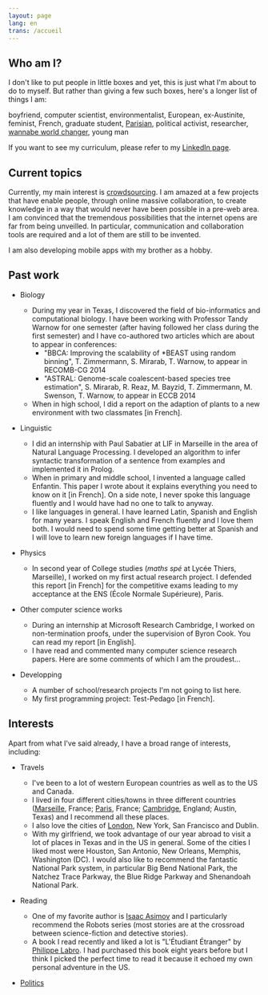 ```yaml
---
layout: page
lang: en
trans: /accueil
---
```


Who am I?
---------

I don't like to put people in little boxes and yet,
this is just what I'm about to do to myself.
But rather than giving a few such boxes,
here's a longer list of things I am:

boyfriend, computer scientist, environmentalist, European,
ex-Austinite,
feminist, French, graduate student, [Parisian](/paris-en),
political activist,
researcher, [wannabe world changer](/world-changer), young man

If you want to see my curriculum,
please refer to my [LinkedIn page](https://fr.linkedin.com/in/theozim).

Current topics
--------------

Currently, my main interest is
[crowdsourcing](http://en.wikipedia.org/wiki/Crowdsourcing).
I am amazed at a few projects that have enable people,
through online massive collaboration, to create knowledge
in a way that would never have been possible in a pre-web area.
I am convinced that the tremendous possibilities that the internet
opens are far from being unveilled.
In particular, communication and collaboration tools are required
and a lot of them are still to be invented.

I am also developing mobile apps with my brother as a hobby.

Past work
---------

* Biology
    * During my year in Texas,
	I discovered the field of bio-informatics and computational biology.
    I have been working with Professor Tandy Warnow for one semester
	(after having followed her class during the first semester)
	and I have co-authored two articles
	which are about to appear in conferences:
        * "BBCA: Improving the scalability of *BEAST
		using random binning",
		T. Zimmermann, S. Mirarab, T. Warnow, to appear in RECOMB-CG 2014
        * "ASTRAL: Genome-scale coalescent-based species tree
		estimation", S. Mirarab, R. Reaz, M. Bayzid, T. Zimmermann,
		M. Swenson, T. Warnow,
        to appear in ECCB 2014
    * When in high school, I did a report on the adaption of plants
	to a new environment with two classmates [in French].
	
* Linguistic
	* I did an internship with Paul Sabatier at LIF in Marseille in the area of Natural Language Processing.
	I developed an algorithm to infer syntactic transformation of a sentence from examples and implemented it in Prolog.
	* When in primary and middle school, I invented a language called Enfantin.
	This paper I wrote about it explains everything you need to know on it [in French].
	On a side note, I never spoke this language fluently and I would have had no one to talk to anyway.
	* I like languages in general. I have learned Latin, Spanish and English for many years.
	I speak English and French fluently and I love them both.
	I would need to spend some time getting better at Spanish and I will love to learn new foreign languages if I have time.
	
* Physics
	* In second year of College studies (_maths spé_ at Lycée Thiers, Marseille), I worked on my first actual research project.
	I defended this report [in French] for the competitive exams leading to my acceptance at the ENS (École Normale Supérieure), Paris.
	
* Other computer science works
	* During an internship at Microsoft Research Cambridge, I worked on non-termination proofs, under the supervision of Byron Cook.
	You can read my report [in English].
	* I have read and commented many computer science research papers. Here are some comments of which I am the proudest...

* Developping
	* A number of school/research projects I'm not going to list here.
	* My first programming project: Test-Pedago [in French].
	
Interests
---------

Apart from what I've said already, I have a broad range of interests, including:

* Travels
	* I've been to a lot of western European countries as well as to the US and Canada.
	* I lived in four different cities/towns in three different countries
	([Marseille](/marseille-en), France; [Paris](/paris-en), France;
	[Cambridge](/cambridge-en), England; Austin, Texas)
	and I recommend all these places.
	* I also love the cities of [London](/london),
	New York, San Francisco and Dublin.
	* With my girlfriend, we took advantage of our year abroad to visit a lot of places in Texas and in the US in general.
	Some of the cities I liked most were Houston, San Antonio, New Orleans, Memphis, Washington (DC).
	I would also like to recommend the fantastic National Park system, in particular Big Bend National Park, the Natchez Trace Parkway,
	the Blue Ridge Parkway and Shenandoah National Park.

* Reading
	* One of my favorite author is
	[Isaac Asimov](http://en.wikipedia.org/wiki/Isaac_Asimov)
	and I particularly recommend the Robots series
	(most stories are at the crossroad
	between science-fiction and detective stories).
	* A book I read recently and liked a lot is "L'Étudiant Étranger"
	by [Philippe Labro](http://en.wikipedia.org/wiki/Philippe_Labro).
	I had purchased this book eight years
	before but I think I picked the perfect time to read it because it echoed my own personal adventure in the US.

* [Politics](/world-changer)